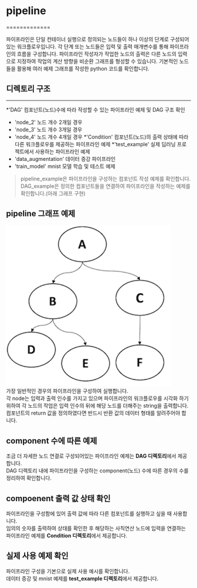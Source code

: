 # pipeline
=============

파이프라인은 단일 컨테이너 실행으로 정의되는 노드들이 하나 이상의 단계로 구성되어 있는 워크플로우입니다.
각 단계 또는 노드들은 입력 및 출력 매개변수를 통해 파이프라인의 흐름을 구성합니다.
파이프라인 작성자가 작업한 노드의 출력은 다른 노드의 입력으로 지정하여 작업의 계산 방향을 비순환 그래프를 형성할 수 있습니다.
기본적인 노드들을 활용해 여러 예제 그래프를 작성한 python 코드를 확인합니다.


## 디렉토리 구조
-------------

 *'DAG' 컴포넌트(노드)수에 따라 작성할 수 있는 파이프라인 예제 및 DAG 구조 확인
  - 'node_2' 노드 개수 2개일 경우
  - 'node_3' 노드 개수 3개일 경우
  - 'node_4' 노드 개수 4개일 경우
 *'Condition' 컴포넌트(노드)의 출력 상태에 따라 다른 워크플로우를 제공하는 파이프라인 예제
 *'test_example' 실제 딥러닝 프로젝트에서 사용하는 파이프라인 예제
  - 'data_augmentation' 데이터 증강 파이프라인
  - 'train_model' mnist 모델 학습 및 테스트 예제


> pipeline_example은 파이프라인을 구성하는 컴포넌트 작성 예제를 확인합니다.<br>
> DAG_example은 정의한 컴포넌트들을 연결하여 파이프라인을 작성하는 예제를 확인합니다.(아래 그래프 구현)

## pipeline 그래프 예제
<img src='node_image/pipeline_example.png' width="450px"></img>   
가장 일반적인 경우의 파이프라인을 구성하여 실행합니다.   
각 node는 입력과 출력 인수를 가지고 있으며 파이프라인의 워크플로우를 시각화 하기 위하여 각 노드의 작업은 입력 인수의 뒤에 해당 노드를 더해주는 string을 출력합니다.
컴포넌트의 return 값을 정의하였다면 반드시 반환 값의 데이터 형태를 알려주어야 합니다.

## component 수에 따른 예제
조금 더 자세한 노드 연결로 구성되어있는 파이프라인 예제는 **DAG 디렉토리**에서 제공합니다.<br>
DAG 디렉토리 내에 파이프라인을 구성하는 component(노드) 수에 따른 경우의 수를 정리하여 확인합니다.   

## compoenent 출력 값 상태 확인
파이프라인을 구성함에 있어 출력 값에 따라 다른 컴포넌트를 실행하고 싶을 때 사용합니다.<br>
임의의 숫자를 출력하여 상태를 확인한 후 해당하는 사칙연산 노드에 입력을 연결하는 파이프라인 예제를 **Condition 디렉토리**에서 제공합니다.

## 실제 사용 예제 확인
파이프라인 구성을 기본으로 실제 사용 예시를 확인합니다. <br>
데이터 증강 및 mnist 예제를 **test_example 디렉토리**에서 제공합니다.




